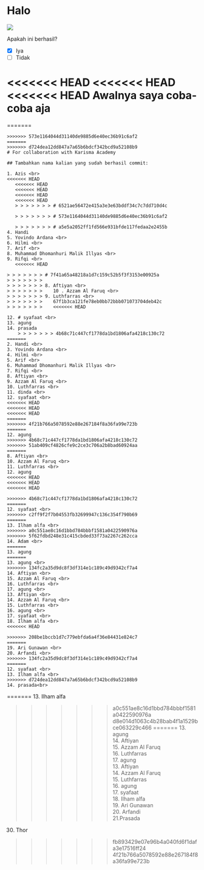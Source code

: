 # Halo

![](https://www.karismaacademy.com/wp-content/themes/karisma-academy/images/slider/home/top/robot.jpg)

Apakah ini berhasil? <br>

- [x] Iya
- [ ] Tidak

<<<<<<< HEAD
<<<<<<< HEAD
<<<<<<< HEAD
Awalnya saya coba-coba aja
=======

=======

```
>>>>>>> 573e1164044d31140de9885d6e40ec36b91c6af2
=======
>>>>>>> d724dea12dd847a7a65b6bdcf342bcd9a52108b9
# For collaboration with Karisma Academy

## Tambahkan nama kalian yang sudah berhasil commit:

1. Azis <br>
<<<<<<< HEAD
   <<<<<<< HEAD
   <<<<<<< HEAD
   <<<<<<< HEAD
   <<<<<<< HEAD
   > > > > > > > # 6521ae56472e415a3e3e63bddf34c7c7dd710d4c

   > > > > > > > # 573e1164044d31140de9885d6e40ec36b91c6af2

   > > > > > > > # a5e5a2052ff1fd566e931bfde117fedaa2e2455b
4. Handi
5. Yovindo Ardana <br>
6. Hilmi <br>
7. Arif <br>
8. Muhammad Dhomanhuri Malik Illyas <br>
9. Rifqi <br>
   <<<<<<< HEAD

> > > > > > > # 7f41a65a48218a1d7c159c52b5f3f3153e00925a
> > > > > > >
> > > > > > > 8. Aftiyan <br>
> > > > > > >    10 . Azzam Al Faruq <br>
> > > > > > > 9. Luthfarras <br>
> > > > > > >    67f1b3ca121fe78eb0bb72bbb071073704deb42c
> > > > > > >    <<<<<<< HEAD

12. # syafaat <br>
13. agung
14. prasada
    > > > > > > > 4b68c71c447cf1778da1bd1806afa4218c130c72
=======
2. Handi <br>
3. Yovindo Ardana <br>
4. Hilmi <br>
5. Arif <br>
6. Muhammad Dhomanhuri Malik Illyas <br>
7. Rifqi <br>
8. Aftiyan <br>
9. Azzam Al Faruq <br>
10. Luthfarras <br>
11. dinda <br>
12. syafaat <br>
<<<<<<< HEAD
<<<<<<< HEAD
<<<<<<< HEAD
=======
>>>>>>> 4f21b766a5078592e88e267184f8a36fa99e723b
=======
12. agung
>>>>>>> 4b68c71c447cf1778da1bd1806afa4218c130c72
>>>>>>> 51ab409cf4826cfe9c2ce3c706a2b8bad60924aa
=======
8. Aftiyan <br>
10. Azzam Al Faruq <br>
11. Luthfarras <br>
12. agung
<<<<<<< HEAD
<<<<<<< HEAD
<<<<<<< HEAD

>>>>>>> 4b68c71c447cf1778da1bd1806afa4218c130c72
=======
12. syafaat <br>
>>>>>>> c2ff9f2f7b04553fb32699947c136c354f790b69
=======
13. Ilham alfa <br>
>>>>>>> a0c551ae8c16d1bbd784bbbf1581a0422590976a
>>>>>>> 5f62fdbd248e31c415cbded33f73a2267c262cca
14. Adam <br>
=======
13. agung
=======
13. agung <br>
>>>>>>> 134fc2a35d9dc8f3df314e1c189c49d9342cf7a4
14. Aftiyan <br>
15. Azzam Al Faruq <br>
16. Luthfarras <br>
17. agung <br>
13. Aftiyan <br>
14. Azzam Al Faruq <br>
15. Luthfarras <br>
16. agung <br>
17. syafaat <br>
18. Ilham alfa <br>
<<<<<<< HEAD

>>>>>>> 208be1bccb1d7c779ebfda6a4f36e84431e824c7
=======
19. Ari Gunawan <br>
20. Arfandi <br>
>>>>>>> 134fc2a35d9dc8f3df314e1c189c49d9342cf7a4
=======
12. syafaat <br>
13. Ilham alfa <br>
>>>>>>> d724dea12dd847a7a65b6bdcf342bcd9a52108b9
14. prasada<br>
```

======= 13. Ilham alfa <br>

> > > > > > > a0c551ae8c16d1bbd784bbbf1581a0422590976a
> > > > > > > d8e014d1063c4b28bab4f1a1529bce063229c466
> > > > > > > ======= 13. agung <br> 14. Aftiyan <br> 15. Azzam Al Faruq <br> 16. Luthfarras <br> 17. agung <br> 13. Aftiyan <br> 14. Azzam Al Faruq <br> 15. Luthfarras <br> 16. agung <br> 17. syafaat <br> 18. Ilham alfa <br> 19. Ari Gunawan <br> 20. Arfandi <br>
> > > > > > > 21.Prasada<br>
30. Thor <br>
> > > > > > > fb893429e07e96b4a040fd6f1dafa3e17516ff24
>>>>>>> 4f21b766a5078592e88e267184f8a36fa99e723b
